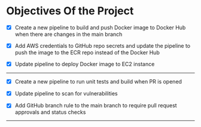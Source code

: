 # Objectives Of the Project

- [x] ⁠Create a new pipeline to build and push Docker image to Docker Hub when there are changes in the main branch

- [x] ⁠Add AWS credentials to GitHub repo secrets and update the pipeline to push the image to the ECR repo instead of the Docker Hub

- [x] ⁠Update pipeline to deploy Docker image to EC2 instance

---

- [x] ⁠Create a new pipeline to run unit tests and build when PR is opened

- [x] ⁠Update pipeline to scan for vulnerabilities

- [x] Add GitHub branch rule to the main branch to require pull request approvals and status checks

---
